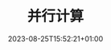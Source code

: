 ---
weight: 1500
title: "并行计算"
description: "Deploy Lotus Docs on various hosting and cloud platforms"
icon: "deployed_code"
date: "2023-08-25T15:52:21+01:00"
lastmod: "2023-08-25T15:52:21+01:00"
draft: false
toc: true
---